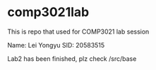 # comp3021lab
This is repo that used for COMP3021 lab session

Name: Lei Yongyu
SID: 20583515

Lab2 has been finished, plz check /src/base
